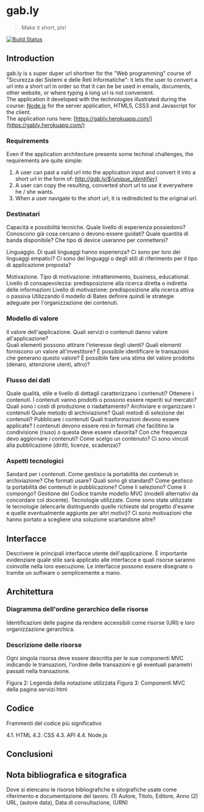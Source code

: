 # gab.ly
> Make it short, pls!

[![Build Status](https://travis-ci.org/gabrieledarrigo/gably.svg?branch=master)](https://travis-ci.org/gabrieledarrigo/gably)

## Introduction

gab.ly is s super duper url shortner for the "Web programming" course of "Sicurezza dei Sistemi e delle Reti Informatiche": 
it lets the user to convert a url into a short url in order so that it can be be used
in emails, documents, other website, or where typing a long url is not convenient.  
The application it developed with the technologies illustrated during the course: [Node.js](https://nodejs.org/it/) for the server application, HTML5, CSS3 and Javascript for the client.  
The application runs here: [https://gably.herokuapp.com/](https://gably.herokuapp.com/)

### Requirements
Even if the application architecture presents some techinal challenges, the requirements are quite simple: 

1. A user can past a valid url into the application input and convert it into a short url in the form of: *http://gab.ly/${unique_identifier}*
2. A user can copy the resulting, converted short url to use it everywhere he / she wants.
3. When a user navigate to the short url, it is rediredicted to the original url.

### Destinatari
Capacità e possibilità tecniche.
Quale livello di esperienza possiedono?
Conoscono già cosa cercano o devono essere guidati?
Quale quantità di banda disponibile?
Che tipo di device useranno per connettersi?

Linguaggio.
Di quali linguaggi hanno esperienza?
Ci sono per loro dei linguaggi empatici?
Ci sono dei linguaggi o degli stili di riferimento per il tipo di applicazione proposta?

Motivazione.
Tipo di motivazione: intrattenimento, business, educational.
Livello di consapevolezza: predisposizione alla ricerca diretta o indiretta delle informazioni
Livello di motivazione: predisposizione alla ricerca attiva o passiva
Utilizzando il modello di Bates definire quindi le strategie adeguate per l'organizzazione dei contenuti.

### Modello di valore
Il valore dell'applicazione.
Quali servizi o contenuti danno valore all'applicazione?  
Quali elementi possono attirare l'interesse degli utenti?
Quali elementi forniscono un valore all'investitore?
È possibile identificare le transazioni che generano questo valore?
È possibile fare una stima del valore prodotto (denaro, attenzione utenti, altro)?

###  Flusso dei dati
Quale qualità, stile e livello di dettagli caratterizzano i contenuti? Ottenere i contenuti.
I contenuti vanno prodotti o possono essere reperiti sul mercato? Quali sono i costi di produzione o riadattamento?
Archiviare e organizzare i contenuti
Quale metodo di archiviazione?
Quali metodi di selezione dei contenuti?
Pubblicare i contenuti
Quali trasformazioni devono essere applicate?
I contenuti devono essere resi in formati che facilitino la condivisione (riuso) o questa deve essere sfavorita?
Con che frequenza devo aggiornare i contenuti?
Come scelgo un contenuto?
Ci sono vincoli alla pubblicazione (diritti, licenze, scadenza)?

### Aspetti tecnologici
Sandard per i contenuti. Come gestisco la portabilità dei contenuti in archiviazione? Che formati usare? Quali sono gli standard? Come gestisco la portabilità dei contenuti in pubblicazione? Come li seleziono? Come li compongo?
Gestione del Codice tramite modello MVC (modelli alternativi da concordare col docente).
Tecnologie utilizzate. Come sono state utilizzate le tecnologie (elencarle distinguendo quelle richieste dal progetto d'esame e quelle eventualmente aggiunte per altri motivi)? Ci sono motivazioni che hanno portato a scegliere una soluzione scartandone altre?

## Interfacce
Descrivere le principali interfacce utente dell'applicazione. È importante evidenziare quale stile sarà applicato alle interfacce e quali risorse saranno coinvolte nella loro esecuzione.
Le interfacce possono essere disegnate o tramite un software o semplicemente a mano.
 
## Architettura

### Diagramma dell'ordine gerarchico delle risorse
Identificazioni delle pagine da rendere accessibili come risorse (URI) e loro organizzazione gerarchica.

### Descrizione delle risorse
Ogni singola risorsa deve essere descritta per le sue componenti MVC indicando le transazioni, l'ordine delle transazioni e gli eventuali parametri passati nella transazione.

Figura 2: Legenda della notazione utilizzata
Figura 3: Componenti MVC della pagina servizi.html

## Codice
Frammenti del codice più significativo
  
4.1. HTML
4.2. CSS
4.3. API
4.4. Node.js

## Conclusioni

## Nota bibliografica e sitografica
Dove si elencano le risorse bibliografiche e sitografiche usate come riferimento e documentazione del lavoro.
(1) Autore, Titolo, Editore, Anno
(2) URL, (autore data), Data di consultazione, (URN)